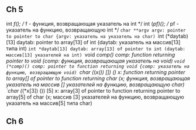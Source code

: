 ## Ch 5
int *f(); /* f - функция, возвращающая указатель на int */
int (*pf)(); /* pf - указатель на функцию, возвращающую int */
`char **argv
argv: pointer to pointer to char
{argv: указатель на указатель на char)
`int (*daytab)[13]
daytab: pointer to array[13] of int
{daytab: указатель на массив[13] типа int)
`int *daytab[13]
daytab: array[13] of pointer to int
(daytab: массив[13] указателей на int)
`void *comp()
comp: function returning pointer to void
{comp: функция, возвращающая указатель на void)
`void (*comp)()
comp: pointer to function returning void
{comp: указатель на функцию, возвращающую void)
`char (*(*x()) []) ()
x: function returning pointer to array[] of
pointer to function returning char
(x; функция, возвращающая указатель на массив []
указателей на функцию, возвращающую char)
`char (*(*x[3]) ()) [5]
х: array[3] of pointer to function returning
pointer to array[5] of char
(x; массив [З] указателей на функцию, возвращающую
указатель на массив[5] типа char)
## Ch 6
